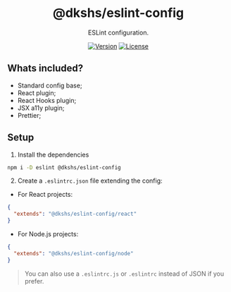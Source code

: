 <div align="center">

# @dkshs/eslint-config

ESLint configuration.

[![Version](https://img.shields.io/npm/v/@dkshs/eslint-config)](https://www.npmjs.com/package/@dkshs/eslint-config) [![License](https://img.shields.io/badge/licence-MIT-blue)](https://github.com/ShadowsS01/eslint-config/LICENSE)

</div>

## Whats included?

- Standard config base;
- React plugin;
- React Hooks plugin;
- JSX a11y plugin;
- Prettier;

## Setup

1. Install the dependencies

```bash
npm i -D eslint @dkshs/eslint-config
```

2. Create a `.eslintrc.json` file extending the config:

- For React projects:

```json
{
  "extends": "@dkshs/eslint-config/react"
}
```

- For Node.js projects:

```json
{
  "extends": "@dkshs/eslint-config/node"
}
```

> You can also use a `.eslintrc.js` or `.eslintrc` instead of JSON if you prefer.
